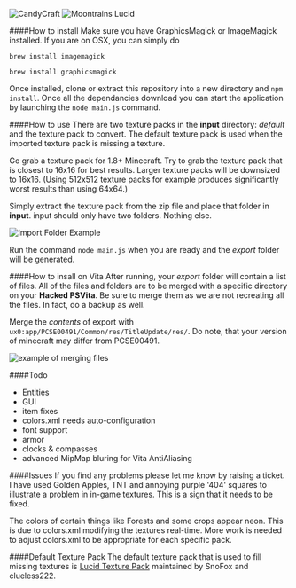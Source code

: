 ![CandyCraft](http://i.imgur.com/6CfKOSW.jpg)
![Moontrains Lucid](http://i.imgur.com/cm1HMHD.jpg)

####How to install
Make sure you have GraphicsMagick or ImageMagick installed. If you are on OSX, you can simply do

`brew install imagemagick`

`brew install graphicsmagick`

Once installed, clone or extract this repository into a new directory and `npm install`. Once all the dependancies download you can start the application by launching the `node main.js` command.

####How to use
There are two texture packs in the **input** directory: *default* and the texture pack to convert. The default texture pack is used when the imported texture pack is missing a texture.

Go grab a texture pack for 1.8+ Minecraft. Try to grab the texture pack that is closest to 16x16 for best results. Larger texture packs will be downsized to 16x16. (Using 512x512 texture packs for example produces significantly worst results than using 64x64.) 

Simply extract the texture pack from the zip file and place that folder in **input**. input should only have two folders. Nothing else.

![Import Folder Example](https://puu.sh/sU7ki/0353adcd4d.png)

Run the command `node main.js` when you are ready and the *export* folder will be generated.

####How to insall on Vita
After running, your *export* folder will contain a list of files. All of the files and folders are to be merged with a specific directory on your **Hacked PSVita**. Be sure to merge them as we are not recreating all the files. In fact, do a backup as well. 

Merge the *contents* of export with `ux0:app/PCSE00491/Common/res/TitleUpdate/res/`. Do note, that your version of minecraft may differ from PCSE00491.

![example of merging files](https://puu.sh/sU7D7/1387e33de6.png)

####Todo
* Entities
* GUI
* item fixes
* colors.xml needs auto-configuration
* font support
* armor
* clocks & compasses
* advanced MipMap bluring for Vita AntiAliasing

####Issues
If you find any problems please let me know by raising a ticket. I have used Golden Apples, TNT and annoying purple '404' squares to illustrate a problem in in-game textures. This is a sign that it needs to be fixed.

The colors of certain things like Forests and some crops appear neon. This is due to colors.xml modifying the textures real-time. More work is needed to adjust colors.xml to be appropriate for each specific pack.

####Default Texture Pack
The default texture pack that is used to fill missing textures is [Lucid Texture Pack](https://www.snofox.net/lucid/) maintained by SnoFox and clueless222.